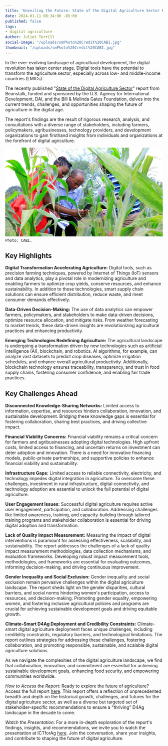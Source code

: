 ```yaml
---
title: 'Unveiling the Future: State of the Digital Agriculture Sector Report'
date: 2024-01-11 08:34:00 -05:00
published: false
tags:
- digital agriculture
Author: Juliet Terrill
social-image: "/uploads/smPhoto%20Credit%20CABI.jpg"
thumbnail: "/uploads/smPhoto%20Credit%20CABI.jpg"
---
```


In the ever-evolving landscape of agricultural development, the digital revolution has taken center stage. Digital tools have the potential to transform the agriculture sector, especially across low- and middle-income countries (LMICs). 

The recently published "[State of the Digital Agriculture Sector](https://www.beanstalkagtech.com/d4aglmic)" report from Beanstalk, funded and sponsored by the U.S. Agency for International Development, DAI, and the Bill & Melinda Gates Foundation, delves into the current trends, challenges, and opportunities shaping the future of agriculture in the digital age.

<!--more-->

The report's findings are the result of rigorous research, analysis, and consultations with a diverse range of stakeholders, including farmers, policymakers, agribusinesses, technology providers, and development organizations to gain firsthand insights from individuals and organizations at the forefront of digital agriculture.

![Photo Credit CABI.jpg](/uploads/Photo%20Credit%20CABI.jpg)`Photo: CABI.`

## Key Highlights

**Digital Transformation Accelerating Agriculture:** Digital tools, such as precision farming techniques, powered by Internet of Things (IoT) sensors and data analytics, play a pivotal role in modernizing agriculture and enabling farmers to optimize crop yields, conserve resources, and enhance sustainability. In addition to these technologies, smart supply chain solutions can ensure efficient distribution, reduce waste, and meet consumer demands effectively.

**Data-Driven Decision-Making:** The use of data analytics can empower farmers, policymakers, and stakeholders to make data-driven decisions, optimize resource allocation, and mitigate risks. From weather forecasting to market trends, these data-driven insights are revolutionizing agricultural practices and enhancing productivity.

**Emerging Technologies Redefining Agriculture:** The agricultural landscape is undergoing a transformation driven by new technologies such as artificial intelligence (AI), blockchain, and robotics. AI algorithms, for example, can analyze vast datasets to predict crop diseases, optimize irrigation schedules, and enhance overall agricultural productivity. Additionally, blockchain technology ensures traceability, transparency, and trust in food supply chains, fostering consumer confidence, and enabling fair trade practices.

## Key Challenges Ahead

**Disconnected Knowledge-Sharing Networks:** Limited access to information, expertise, and resources hinders collaboration, innovation, and sustainable development. Bridging these knowledge gaps is essential for fostering collaboration, sharing best practices, and driving collective impact.

**Financial Viability Concerns:** Financial viability remains a critical concern for farmers and agribusinesses adopting digital technologies. High upfront costs, limited access to financing, and uncertain returns on investment can deter adoption and innovation. There is a need for innovative financing models, public-private partnerships, and supportive policies to enhance financial viability and sustainability.

**Infrastructure Gaps:** Limited access to reliable connectivity, electricity, and technology impedes digital integration in agriculture. To overcome these challenges, investment in rural infrastructure, digital connectivity, and technology adoption are essential to unlock the full potential of digital agriculture.

**User Engagement Issues:** Successful digital agriculture requires active user engagement, participation, and collaboration. Addressing challenges like limited awareness, training, and capacity-building through tailored training programs and stakeholder collaboration is essential for driving digital adoption and transformation.

**Lack of Quality Impact Measurement:** Measuring the impact of digital interventions is paramount for assessing effectiveness, scalability, and sustainability. The report addresses the challenges of a lack of quality impact measurement methodologies, data collection mechanisms, and evaluation frameworks. Developing robust impact measurement tools, methodologies, and frameworks are essential for evaluating outcomes, informing decision-making, and driving continuous improvement.

**Gender Inequality and Social Exclusion:** Gender inequality and social exclusion remain pervasive challenges within the digital agriculture landscape. The report sheds light on the gender disparities, cultural barriers, and social norms hindering women's participation, access to resources, and decision-making. Promoting gender equality, empowering women, and fostering inclusive agricultural policies and programs are crucial for achieving sustainable development goals and driving equitable growth.

**Climate-Smart D4Ag Deployment and Credibility Constraints:** Climate-smart digital agriculture deployment faces unique challenges, including credibility constraints, regulatory barriers, and technological limitations. The report outlines strategies for addressing these challenges, fostering collaboration, and promoting responsible, sustainable, and scalable digital agriculture solutions.

As we navigate the complexities of the digital agriculture landscape, we find that collaboration, innovation, and commitment are essential for achieving sustainable development goals, enhancing food security, and empowering communities worldwide.

*How to Access the Report:* Ready to explore the future of agriculture? Access the full report [here](https://www.digitalfrontiersdai.com/resources/state-of-the-digital-agriculture-sector/). This report offers a reflection of unprecedented breadth and depth on the historical growth, challenges, and futures for the digital agriculture sector, as well as a diverse but targeted set of stakeholder-specific recommendations to ensure a "thriving" D4Ag landscape in the decade to come.

*Watch the Presentation:* For a more in-depth exploration of the report's findings, insights, and recommendations, we invite you to watch the presentation at ICTforAg [here](https://www.youtube.com/watch?v=6lP5T-pTTEQ&list=PLtOADzg0EonTt61vVO3tUdP2kGRy5NAcr&index=14). Join the conversation, share your insights, and contribute to shaping the future of digital agriculture.